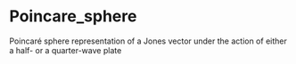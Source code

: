 # Poincare_sphere
Poincaré sphere representation of a Jones vector under the action of either a half- or a quarter-wave plate
